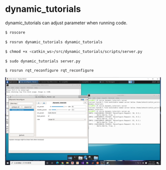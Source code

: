 # dynamic_tutorials
dynamic_tutorials can adjust parameter when running code.

``` bash
$ roscore
```

``` bash
$ rosrun dynamic_tutorials dynamic_tutorials
```

``` bash
$ chmod +x <catkin_ws>/src/dynamic_tutorials/scripts/server.py
```

``` bash
$ sudo dynamic_tutorials server.py
```

``` bash
$ rosrun rqt_reconfigure rqt_reconfigure
```

![image](https://github.com/qaz9517532846/dynamic_tutorials/blob/main/image/dynamic.png)
